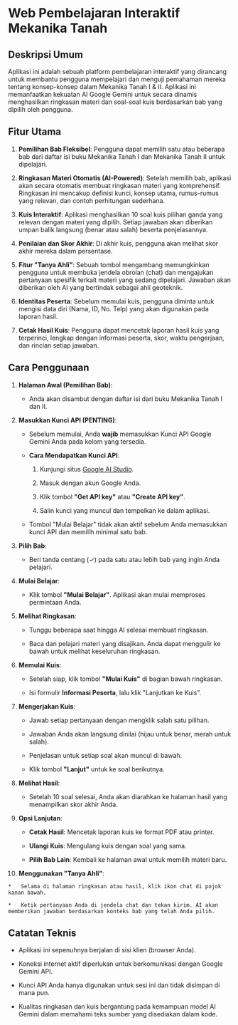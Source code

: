 Web Pembelajaran Interaktif Mekanika Tanah
===========================================================

Deskripsi Umum
--------------

Aplikasi ini adalah sebuah platform pembelajaran interaktif yang dirancang untuk membantu pengguna mempelajari dan menguji pemahaman mereka tentang konsep-konsep dalam Mekanika Tanah I & II. Aplikasi ini memanfaatkan kekuatan AI Google Gemini untuk secara dinamis menghasilkan ringkasan materi dan soal-soal kuis berdasarkan bab yang dipilih oleh pengguna.

Fitur Utama
-----------

1.  **Pemilihan Bab Fleksibel**: Pengguna dapat memilih satu atau beberapa bab dari daftar isi buku Mekanika Tanah I dan Mekanika Tanah II untuk dipelajari.
    
2.  **Ringkasan Materi Otomatis (AI-Powered)**: Setelah memilih bab, aplikasi akan secara otomatis membuat ringkasan materi yang komprehensif. Ringkasan ini mencakup definisi kunci, konsep utama, rumus-rumus yang relevan, dan contoh perhitungan sederhana.
    
3.  **Kuis Interaktif**: Aplikasi menghasilkan 10 soal kuis pilihan ganda yang relevan dengan materi yang dipilih. Setiap jawaban akan diberikan umpan balik langsung (benar atau salah) beserta penjelasannya.
    
4.  **Penilaian dan Skor Akhir**: Di akhir kuis, pengguna akan melihat skor akhir mereka dalam persentase.
    
5.  **Fitur "Tanya Ahli"**: Sebuah tombol mengambang memungkinkan pengguna untuk membuka jendela obrolan (chat) dan mengajukan pertanyaan spesifik terkait materi yang sedang dipelajari. Jawaban akan diberikan oleh AI yang bertindak sebagai ahli geoteknik.
    
6.  **Identitas Peserta**: Sebelum memulai kuis, pengguna diminta untuk mengisi data diri (Nama, ID, No. Telp) yang akan digunakan pada laporan hasil.
    
7.  **Cetak Hasil Kuis**: Pengguna dapat mencetak laporan hasil kuis yang terperinci, lengkap dengan informasi peserta, skor, waktu pengerjaan, dan rincian setiap jawaban.
    

Cara Penggunaan
---------------

1.  **Halaman Awal (Pemilihan Bab)**:
    
    *   Anda akan disambut dengan daftar isi dari buku Mekanika Tanah I dan II.
        
2.  **Masukkan Kunci API (PENTING)**:
    
    *   Sebelum memulai, Anda **wajib** memasukkan Kunci API Google Gemini Anda pada kolom yang tersedia.
        
    *   **Cara Mendapatkan Kunci API**:
        
        1.  Kunjungi situs [Google AI Studio](https://aistudio.google.com/).
            
        2.  Masuk dengan akun Google Anda.
            
        3.  Klik tombol **"Get API key"** atau **"Create API key"**.
            
        4.  Salin kunci yang muncul dan tempelkan ke dalam aplikasi.
            
    *   Tombol "Mulai Belajar" tidak akan aktif sebelum Anda memasukkan kunci API dan memilih minimal satu bab.
        
3.  **Pilih Bab**:
    
    *   Beri tanda centang (✓) pada satu atau lebih bab yang ingin Anda pelajari.
        
4.  **Mulai Belajar**:
    
    *   Klik tombol **"Mulai Belajar"**. Aplikasi akan mulai memproses permintaan Anda.
        
5.  **Melihat Ringkasan**:
    
    *   Tunggu beberapa saat hingga AI selesai membuat ringkasan.
        
    *   Baca dan pelajari materi yang disajikan. Anda dapat menggulir ke bawah untuk melihat keseluruhan ringkasan.
        
6.  **Memulai Kuis**:
    
    *   Setelah siap, klik tombol **"Mulai Kuis"** di bagian bawah ringkasan.
        
    *   Isi formulir **Informasi Peserta**, lalu klik "Lanjutkan ke Kuis".
        
7.  **Mengerjakan Kuis**:
    
    *   Jawab setiap pertanyaan dengan mengklik salah satu pilihan.
        
    *   Jawaban Anda akan langsung dinilai (hijau untuk benar, merah untuk salah).
        
    *   Penjelasan untuk setiap soal akan muncul di bawah.
        
    *   Klik tombol **"Lanjut"** untuk ke soal berikutnya.
        
8.  **Melihat Hasil**:
    
    *   Setelah 10 soal selesai, Anda akan diarahkan ke halaman hasil yang menampilkan skor akhir Anda.
        
9.  **Opsi Lanjutan**:
    
    *   **Cetak Hasil**: Mencetak laporan kuis ke format PDF atau printer.
        
    *   **Ulangi Kuis**: Mengulang kuis dengan soal yang sama.
        
    *   **Pilih Bab Lain**: Kembali ke halaman awal untuk memilih materi baru.
        
10.  **Menggunakan "Tanya Ahli"**:
    
    *   Selama di halaman ringkasan atau hasil, klik ikon chat di pojok kanan bawah.
        
    *   Ketik pertanyaan Anda di jendela chat dan tekan kirim. AI akan memberikan jawaban berdasarkan konteks bab yang telah Anda pilih.
        

Catatan Teknis
--------------

*   Aplikasi ini sepenuhnya berjalan di sisi klien (browser Anda).
    
*   Koneksi internet aktif diperlukan untuk berkomunikasi dengan Google Gemini API.
    
*   Kunci API Anda hanya digunakan untuk sesi ini dan tidak disimpan di mana pun.
    
*   Kualitas ringkasan dan kuis bergantung pada kemampuan model AI Gemini dalam memahami teks sumber yang disediakan dalam kode.
